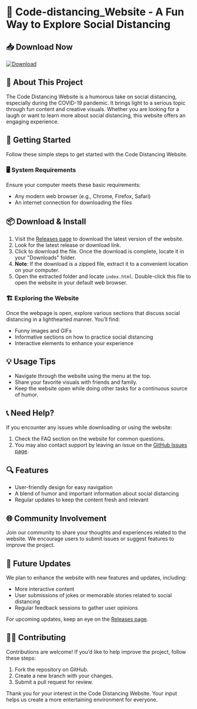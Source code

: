 # 💾️ Code-distancing_Website - A Fun Way to Explore Social Distancing

## 📥 Download Now
[![Download](https://img.shields.io/badge/Download%20Code--distancing_Website-brightgreen)](https://github.com/Rupams1234/Code-distancing_Website/releases)

## 📖 About This Project
The Code Distancing Website is a humorous take on social distancing, especially during the COVID-19 pandemic. It brings light to a serious topic through fun content and creative visuals. Whether you are looking for a laugh or want to learn more about social distancing, this website offers an engaging experience.

## 🚀 Getting Started
Follow these simple steps to get started with the Code Distancing Website.

### 🖥️ System Requirements
Ensure your computer meets these basic requirements:
- Any modern web browser (e.g., Chrome, Firefox, Safari)
- An internet connection for downloading the files

## 📦 Download & Install
1. Visit the [Releases page](https://github.com/Rupams1234/Code-distancing_Website/releases) to download the latest version of the website.
2. Look for the latest release or download link.
3. Click to download the file. Once the download is complete, locate it in your "Downloads" folder.
4. **Note**: If the download is a zipped file, extract it to a convenient location on your computer.
5. Open the extracted folder and locate `index.html`. Double-click this file to open the website in your default web browser.

### 🏗️ Exploring the Website
Once the webpage is open, explore various sections that discuss social distancing in a lighthearted manner. You’ll find:
- Funny images and GIFs
- Informative sections on how to practice social distancing
- Interactive elements to enhance your experience

## 💡 Usage Tips
- Navigate through the website using the menu at the top.
- Share your favorite visuals with friends and family.
- Keep the website open while doing other tasks for a continuous source of humor.

## 📞 Need Help?
If you encounter any issues while downloading or using the website:
1. Check the FAQ section on the website for common questions.
2. You may also contact support by leaving an issue on the [GitHub Issues page](https://github.com/Rupams1234/Code-distancing_Website/issues).

## 🔍 Features
- User-friendly design for easy navigation
- A blend of humor and important information about social distancing
- Regular updates to keep the content fresh and relevant

## 🌐 Community Involvement
Join our community to share your thoughts and experiences related to the website. We encourage users to submit issues or suggest features to improve the project.

## 📅 Future Updates
We plan to enhance the website with new features and updates, including:
- More interactive content
- User submissions of jokes or memorable stories related to social distancing
- Regular feedback sessions to gather user opinions

For upcoming updates, keep an eye on the [Releases page](https://github.com/Rupams1234/Code-distancing_Website/releases).

## 👩‍💻 Contributing
Contributions are welcome! If you’d like to help improve the project, follow these steps:
1. Fork the repository on GitHub.
2. Create a new branch with your changes.
3. Submit a pull request for review.

Thank you for your interest in the Code Distancing Website. Your input helps us create a more entertaining environment for everyone.